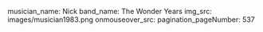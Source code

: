 musician_name: Nick
band_name: The Wonder Years
img_src: images/musician1983.png
onmouseover_src: 
pagination_pageNumber: 537